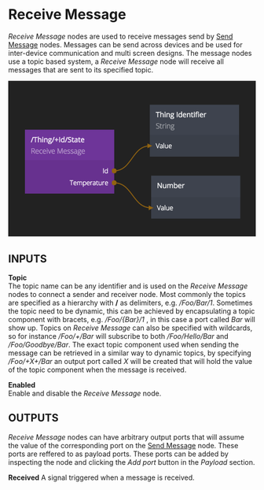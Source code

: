 # Receive Message
_Receive Message_ nodes are used to receive messages send by [Send Message][0] nodes. Messages can be send across devices and
be used for inter-device communication and multi screen designs. The message nodes use a topic
based system, a _Receive Message_ node will receive all messages that are sent to its specified topic.

![](receive-message.png)

<div class = "node-inputs">

## INPUTS

**Topic**  
The topic name can be any identifier and is used on the _Receive Message_ nodes to connect a sender and receiver node. Most commonly
the topics are specified as a hierarchy with **/** as delimiters, e.g. _/Foo/Bar/1_. Sometimes the topic need to be dynamic, this can be
achieved by encapsulating a topic component with bracets, e.g. _/Foo/{Bar}/1_ , in this case a port called _Bar_ will show up.
Topics on _Receive Message_ can also be specified with wildcards, so for instance _/Foo/+/Bar_ will subscribe to both _/Foo/Hello/Bar_ and _/Foo/Goodbye/Bar_.
The exact topic component used when sending the message can be retrieved in a similar way to dynamic topics, by specifying _/Foo/+X+/Bar_ an output port called _X_ will
be created that will hold the value of the topic component when the message is received.

**Enabled**  
Enable and disable the _Receive Message_ node.

</div>

<div class = "node-outputs">

## OUTPUTS
_Receive Message_ nodes can have arbitrary output ports that will assume the value of the corresponding port on the [Send Message][0] node. These ports are reffered to as payload ports.
These ports can be added by inspecting the node and clicking the _Add port_ button in the _Payload_ section.

**Received**
A signal triggered when a message is received.

</div>

[0]: ./send-message
